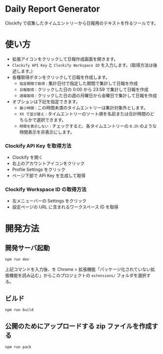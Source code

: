 # Daily Report Generator
Clockify で収集したタイムエントリーから日報用のテキストを作るツールです。

# 使い方
- 拡張アイコンをクリックして日報作成画面を開きます。
- `Clockify API Key` と `Clockify Workspace ID` を入力します。(取得方法は後述します。)
- 各種取得ボタンをクリックして日報を作成します。
  - `指定期間で取得` : 集計日付で指定した期間で集計して日報を作成
  - `日報取得` : クリックした日の 0:00 から 23:59 で集計して日報を作成
  - `週報取得` : クリックした日の週の月曜日から金曜日で集計して日報を作成
- オプションは下記を指定できます。
  - `最小時間` : この時間未満のタイムエントリーは集計対象外とします。
  - `XX で並び替え` : タイムエントリーのソート順を名前または合計時間のどちらかで選択できます。
  - `時間を表示しない` : チェックすると、各タイムエントリーの `0.2h` のような時間表示を非表示にします。

### Clockify API Key を取得方法
- Clockify を開く
- 右上のアカウントアイコンをクリック
- Profile Settings をクリック
- ページ下部で API Key を生成して取得

### Clockify Workspace ID の取得方法
- 左メニューバーの Settings をクリック
- 設定ページの URL に含まれるワークスペース ID を取得

# 開発方法
## 開発サーバ起動
```sh
npm run dev
```

上記コマンドを入力後、を Chrome > 拡張機能「パッケージ化されていない拡張機能を読み込む」からこのプロジェクトの `extensions/` フォルダを選択する。

## ビルド
```sh
npm run build
```

## 公開のためにアップロードする zip ファイルを作成する
```sh
npm run pack
```